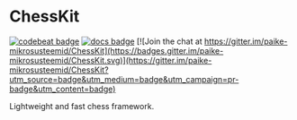 # ChessKit

[![codebeat badge](https://codebeat.co/badges/9651b061-d996-4846-b952-1257614b79ea)](https://codebeat.co/projects/github-com-paike-mikrosusteemid-chesskit-develop)
[![docs badge](https://raw.githubusercontent.com/paike-mikrosusteemid/ChessKit/develop/docs/badge.svg)](https://paike-mikrosusteemid.github.io/ChessKit/) [![Join the chat at https://gitter.im/paike-mikrosusteemid/ChessKit](https://badges.gitter.im/paike-mikrosusteemid/ChessKit.svg)](https://gitter.im/paike-mikrosusteemid/ChessKit?utm_source=badge&utm_medium=badge&utm_campaign=pr-badge&utm_content=badge)

Lightweight and fast chess framework.
